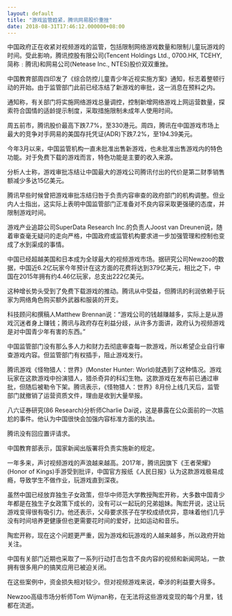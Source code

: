 ```yaml
---
layout: default
title: "游戏监管趋紧，腾讯网易股价重挫"
date: 2018-08-31T17:46:12.000000+08:00
---
```


中国政府正在收紧对视频游戏的监管，包括限制网络游戏数量和限制儿童玩游戏的时间。受此影响，腾讯控股有限公司(Tencent Holdings Ltd., 0700.HK, TCEHY, 简称﹕腾讯)和网易公司(Netease Inc., NTES)股价双双重挫。

中国教育部周四印发了《综合防控儿童青少年近视实施方案》通知，标志着整顿行动的开始。由于监管部门此前已经冻结了新游戏的审批，这一消息在预料之内。

通知称，有关部门将实施网络游戏总量调控，控制新增网络游戏上网运营数量，探索符合国情的适龄提示制度，采取措施限制未成年人使用时间。

周五前市，腾讯股价最高下跌7.7%，至330港元。周四，腾讯在中国游戏市场上最大的竞争对手网易的美国存托凭证(ADR)下跌7.2%，至194.39美元。

今年3月以来，中国监管机构一直未批准出售新游戏，也未批准出售游戏内的特色功能。对于免费下载的游戏而言，特色功能是主要的收入来源。

分析人士称，游戏审批冻结让中国最大的游戏公司腾讯付出的代价是第二财季销售额减少多达15亿美元。

腾讯早些时候曾把游戏审批冻结归咎于负责内容审查的政府部门的机构调整。但业内人士指出，这实际上表明中国监管部门正准备对不良内容采取更强硬的态度，并限制游戏时间。

游戏产业追踪公司SuperData Research Inc.的负责人Joost van Dreunen说，随着审查毫无疑问的走向严格，中国政府或监管机构要求进一步加强管理和控制也变成了水到渠成的事情。

中国已经超越美国和日本成为全球最大的视频游戏市场。据研究公司Newzoo的数据，中国近6.2亿玩家今年预计在这方面的花费将达到379亿美元，相比之下，中国在2015年拥有约4.46亿玩家，总支出222亿美元。

这种增长势头受到了免费下载游戏的推动。腾讯从中受益，但腾讯的利润依赖于玩家为网络角色购买额外武器和服装的开支。

科技顾问和撰稿人Matthew Brennan说：“游戏公司的钱越赚越多，实际上是从游戏沉迷者身上赚钱；腾讯与政府存在利益分歧，从许多方面讲，政府认为视频游戏是对中国青少年有害的东西。”

中国监管部门没有那么多人力和财力去彻底审查每一款游戏，所以希望企业自行审查游戏内容。但监管部门有权插手，阻止游戏发行。

腾讯游戏《怪物猎人：世界》(Monster Hunter: World)就遇到了这种情况。游戏玩家在这款游戏中扮演猎人，猎杀奇异的科幻生物。这款游戏在发布前已通过审批，但随后被勒令下架。腾讯表示，《怪物猎人：世界》8月份上线几天后，监管部门就撤销了运营资质文件，理由是收到大量举报。

八六证券研究(86 Research)分析师Charlie Dai说，这是暴露在公众面前的一次尴尬的事件。他认为中国很快会加强内容标准方面的执法。

腾讯没有回应置评请求。

中国教育部表示，国家新闻出版署将负责实施新的规定。

一年多来，声讨视频游戏的声浪越来越高。2017年，腾讯因旗下《王者荣耀》(Honor of Kings)手游受到批评，中国官方报纸《人民日报》认为这款游戏极易成瘾，导致学生不做作业，玩游戏直到深夜。

虽然中国已经放弃独生子女政策，但华中师范大学教授陶宏开称，大多数中国青少年都是在独生子女政策下成长的，没有可以一起玩的兄弟姐妹。陶宏开说，这让玩游戏变得很有吸引力。他还表示，父母要求孩子在学校成绩优异，意味着他们几乎没有时间培养更健康但也更需要花时间的爱好，比如运动和音乐。

陶宏开称，现在这个问题更严重，因为游戏和玩游戏的人越来越多，所以政府开始关注。

中国有关部门近期也采取了一系列行动打击包含不良内容的视频和新闻网站，一款拥有很多用户的搞笑应用已被迫关闭。

在这些案例中，资金损失相对较少。但对视频游戏来说，牵涉的利益要大得多。

Newzoo高级市场分析师Tom Wijman称，在无法将这些游戏变现的每个月里，钱都在流逝。

